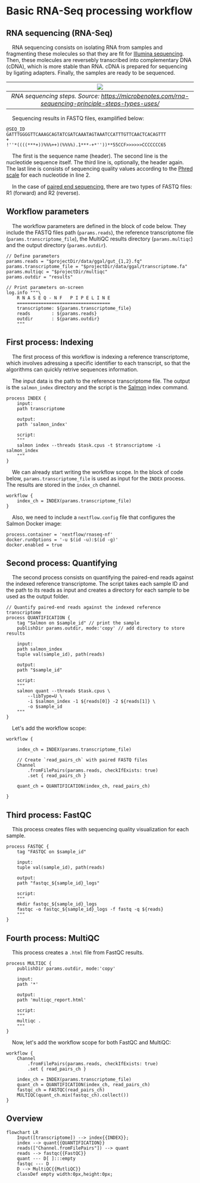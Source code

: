 # Basic RNA-Seq processing workflow

## RNA sequencing (RNA-Seq)

&nbsp;&nbsp;&nbsp;&nbsp;RNA sequencing consists on isolating RNA from samples and fragmenting these molecules so that they are fit for [Illumina sequencing](https://www.illumina.com/science/technology/next-generation-sequencing/sequencing-technology.html). Then, these molecules are reversebly transcribed into complementary DNA (cDNA), which is more stable than RNA. cDNA is prepared for sequencing by ligating adapters. Finally, the samples are ready to be sequenced.

| ![](https://microbenotes.com/wp-content/uploads/2022/07/RNA-Sequencing.jpg)
|:--:| 
| *RNA sequencing steps. Source: https://microbenotes.com/rna-sequencing-principle-steps-types-uses/* |

&nbsp;&nbsp;&nbsp;&nbsp;Sequencing results in FASTQ files, examplified below:

```
@SEQ_ID
GATTTGGGGTTCAAAGCAGTATCGATCAAATAGTAAATCCATTTGTTCAACTCACAGTTT
+
!''*((((***+))%%%++)(%%%%).1***-+*''))**55CCF>>>>>>CCCCCCC65
```

&nbsp;&nbsp;&nbsp;&nbsp;The first is the sequence name (header). The second line is the nucleotide sequence itself. The third line is, optionally, the header again. The last line is consists of sequencing quality values according to the [Phred scale](https://en.wikipedia.org/wiki/Phred_quality_score) for each nucleotide in line 2.

&nbsp;&nbsp;&nbsp;&nbsp;In the case of [paired end sequencing](https://www.illumina.com/science/technology/next-generation-sequencing/plan-experiments/paired-end-vs-single-read.html#:~:text=Paired%2Dend%20DNA%20sequencing%20reads,insertions%2C%20deletions%2C%20and%20inversions.), there are two types of FASTQ files: R1 (forward) and R2 (reverse).

## Workflow parameters

&nbsp;&nbsp;&nbsp;&nbsp;The workflow parameters are defined in the block of code below. They include the FASTQ files path (`params.reads`), the reference transcriptome file (`params.transcriptome_file`), the MultiQC results directory (`params.multiqc`) and the output directory (`params.outdir`). 

```
// Define parameters
params.reads = "$projectDir/data/ggal/gut_{1,2}.fq"
params.transcriptome_file = "$projectDir/data/ggal/transcriptome.fa"
params.multiqc = "$projectDir/multiqc"
params.outdir = "results"

// Print parameters on-screen
log.info """\
    R N A S E Q - N F   P I P E L I N E
    ===================================
    transcriptome: ${params.transcriptome_file}
    reads        : ${params.reads}
    outdir       : ${params.outdir}
    """
```

## First process: Indexing

&nbsp;&nbsp;&nbsp;&nbsp;The first process of this workflow is indexing a reference transcriptome, which involves adressing a specific identifier to each transcript, so that the algorithms can quickly retrive sequences information.

&nbsp;&nbsp;&nbsp;&nbsp;The input data is the path to the reference transcriptome file. The output is the `salmon_index` directory and the script is the [Salmon](https://bioinformaticshome.com/tools/rna-seq/descriptions/Salmon.html#gsc.tab=0) index command.

```nextflow
process INDEX {
    input:
    path transcriptome

    output:
    path 'salmon_index'

    script:
    """
    salmon index --threads $task.cpus -t $transcriptome -i salmon_index
    """
}
```

&nbsp;&nbsp;&nbsp;&nbsp;We can already start writing the workflow scope. In the block of code below, `params.transcriptome_file` is used as input for the `INDEX` process. The results are stored in the `index_ch` channel.

```nextflow
workflow {
    index_ch = INDEX(params.transcriptome_file)
}
```

&nbsp;&nbsp;&nbsp;&nbsp;Also, we need to include a `nextflow.config` file that configures the Salmon Docker image:

```
process.container = 'nextflow/rnaseq-nf'
docker.runOptions = '-u $(id -u):$(id -g)'
docker.enabled = true
```

## Second process: Quantifying

&nbsp;&nbsp;&nbsp;&nbsp;The second process consists on quantifying the paired-end reads against the indexed reference transcriptome. The script takes each sample ID and the path to its reads as input and creates a directory for each sample to be used as the output folder. 

```nextflow
// Quantify paired-end reads against the indexed reference transcriptome
process QUANTIFICATION {
    tag "Salmon on $sample_id" // print the sample 
    publishDir params.outdir, mode:'copy' // add directory to store results

    input:
    path salmon_index
    tuple val(sample_id), path(reads)

    output:
    path "$sample_id"

    script:
    """
    salmon quant --threads $task.cpus \
        --libType=U \
        -i $salmon_index -1 ${reads[0]} -2 ${reads[1]} \
        -o $sample_id
    """
}
```

&nbsp;&nbsp;&nbsp;&nbsp;Let's add the workflow scope:

```nextflow
workflow {

    index_ch = INDEX(params.transcriptome_file)

    // Create `read_pairs_ch` with paired FASTQ files
    Channel
        .fromFilePairs(params.reads, checkIfExists: true)
        .set { read_pairs_ch }

    quant_ch = QUANTIFICATION(index_ch, read_pairs_ch)

}
```

## Third process: FastQC

&nbsp;&nbsp;&nbsp;&nbsp;This process creates files with sequencing quality visualization for each sample.

```nextflow
process FASTQC {
    tag "FASTQC on $sample_id"

    input:
    tuple val(sample_id), path(reads)

    output:
    path "fastqc_${sample_id}_logs"

    script:
    """
    mkdir fastqc_${sample_id}_logs
    fastqc -o fastqc_${sample_id}_logs -f fastq -q ${reads}
    """
}
```

## Fourth process: MultiQC

&nbsp;&nbsp;&nbsp;&nbsp;This process creates a `.html` file from FastQC results.

```nextflow
process MULTIQC {
    publishDir params.outdir, mode:'copy'

    input:
    path '*'

    output:
    path 'multiqc_report.html'

    script:
    """
    multiqc .
    """
}
```

&nbsp;&nbsp;&nbsp;&nbsp;Now, let's add the workflow scope for both FastQC and MultiQC:

```nextflow
workflow {
    Channel
        .fromFilePairs(params.reads, checkIfExists: true)
        .set { read_pairs_ch }

    index_ch = INDEX(params.transcriptome_file)
    quant_ch = QUANTIFICATION(index_ch, read_pairs_ch)
    fastqc_ch = FASTQC(read_pairs_ch)
    MULTIQC(quant_ch.mix(fastqc_ch).collect())
}
```

## Overview



```mermaid
flowchart LR
    Input([transcriptome]) --> index{{INDEX}};
    index --> quant{{QUANTIFICATION}}
    reads(["Channel.fromFilePairs"]) --> quant
    reads --> fastqc{{FastQC}}
    quant --- D[ ]:::empty
    fastqc --- D
    D --> MultiQC{{MutliQC}}
    classDef empty width:0px,height:0px;
```